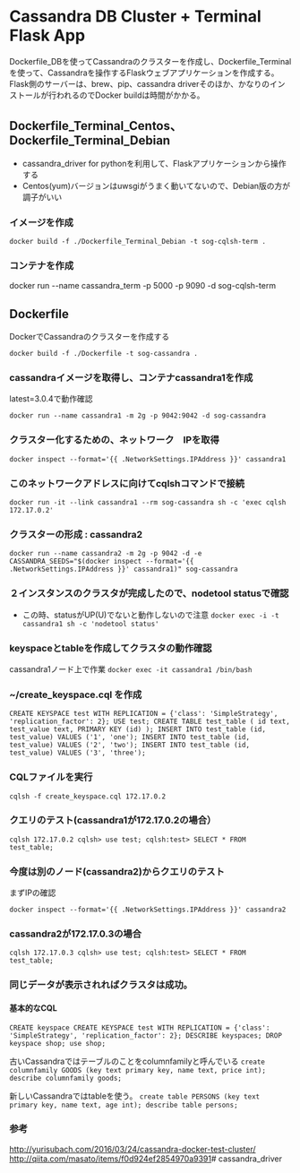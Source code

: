 # Cassandra DB Cluster + Terminal Flask App

Dockerfile_DBを使ってCassandraのクラスターを作成し、Dockerfile_Terminalを使って、Cassandraを操作するFlaskウェブアプリケーションを作成する。
Flask側のサーバーは、brew、pip、cassandra driverそのほか、かなりのインストールが行われるのでDocker buildは時間がかかる。

## Dockerfile_Terminal_Centos、Dockerfile_Terminal_Debian
* cassandra_driver for pythonを利用して、Flaskアプリケーションから操作する
* Centos(yum)バージョンはuwsgiがうまく動いてないので、Debian版の方が調子がいい

### イメージを作成

`docker build -f ./Dockerfile_Terminal_Debian -t sog-cqlsh-term .`

### コンテナを作成
docker run --name cassandra_term -p 5000 -p 9090 -d sog-cqlsh-term



## Dockerfile
DockerでCassandraのクラスターを作成する

`docker build -f ./Dockerfile -t sog-cassandra .`

### cassandraイメージを取得し、コンテナcassandra1を作成
latest=3.0.4で動作確認

`docker run --name cassandra1 -m 2g -p 9042:9042 -d sog-cassandra`

### クラスター化するための、ネットワーク　IPを取得
`docker inspect --format='{{ .NetworkSettings.IPAddress }}' cassandra1`

### このネットワークアドレスに向けてcqlshコマンドで接続
`docker run -it --link cassandra1 --rm sog-cassandra sh -c 'exec cqlsh 172.17.0.2'`

### クラスターの形成 : cassandra2
`docker run --name cassandra2 -m 2g -p 9042 -d -e CASSANDRA_SEEDS="$(docker inspect --format='{{ .NetworkSettings.IPAddress }}' cassandra1)" sog-cassandra`

### ２インスタンスのクラスタが完成したので、nodetool statusで確認
* この時、statusがUP(U)でないと動作しないので注意
`docker exec -i -t cassandra1 sh -c 'nodetool status'`

### keyspaceとtableを作成してクラスタの動作確認
cassandra1ノード上で作業
`docker exec -it cassandra1 /bin/bash`

### ~/create_keyspace.cql を作成
`
    CREATE KEYSPACE test WITH REPLICATION = {'class': 'SimpleStrategy', 'replication_factor': 2};
    USE test;
    CREATE TABLE test_table (
      id text,
      test_value text,
      PRIMARY KEY (id)
     );
    INSERT INTO test_table (id, test_value) VALUES ('1', 'one');
    INSERT INTO test_table (id, test_value) VALUES ('2', 'two');
    INSERT INTO test_table (id, test_value) VALUES ('3', 'three');
`

### CQLファイルを実行
`cqlsh -f create_keyspace.cql 172.17.0.2`

### クエリのテスト(cassandra1が172.17.0.2の場合）

`
    cqlsh 172.17.0.2
    cqlsh> use test;
    cqlsh:test> SELECT * FROM test_table;
`


### 今度は別のノード(cassandra2)からクエリのテスト

まずIPの確認

`docker inspect --format='{{ .NetworkSettings.IPAddress }}' cassandra2`


### cassandra2が172.17.0.3の場合

`
cqlsh 172.17.0.3
cqlsh> use test;
cqlsh:test> SELECT * FROM test_table;
`


### 同じデータが表示されればクラスタは成功。

#### 基本的なCQL

`
CREATE keyspace
CREATE KEYSPACE test WITH REPLICATION = {'class': 'SimpleStrategy', 'replication_factor': 2};
DESCRIBE keyspaces;
DROP keyspace shop;
use shop;
`

古いCassandraではテーブルのことをcolumnfamilyと呼んでいる
`
create columnfamily GOODS (key text primary key, name text, price int);
describe columnfamily goods;
`

新しいCassandraではtableを使う。
`
create table PERSONS (key text primary key, name text, age int);
describe table persons;
`

### 参考
<http://yurisubach.com/2016/03/24/cassandra-docker-test-cluster/>
<http://qiita.com/masato/items/f0d924ef2854970a9391># cassandra_driver
